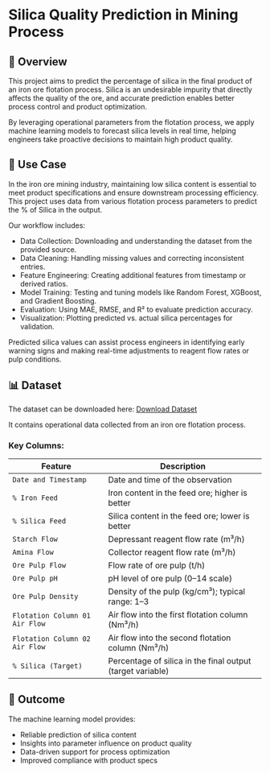 # Silica Quality Prediction in Mining Process
## 🧠 Overview
This project aims to predict the percentage of silica in the final product of an iron ore flotation process. Silica is an undesirable impurity that directly affects the quality of the ore, and accurate prediction enables better process control and product optimization.

By leveraging operational parameters from the flotation process, we apply machine learning models to forecast silica levels in real time, helping engineers take proactive decisions to maintain high product quality.

## 🚀 Use Case
In the iron ore mining industry, maintaining low silica content is essential to meet product specifications and ensure downstream processing efficiency. This project uses data from various flotation process parameters to predict the % of Silica in the output.

Our workflow includes:
- Data Collection: Downloading and understanding the dataset from the provided source.
- Data Cleaning: Handling missing values and correcting inconsistent entries.
- Feature Engineering: Creating additional features from timestamp or derived ratios.
- Model Training: Testing and tuning models like Random Forest, XGBoost, and Gradient Boosting.
- Evaluation: Using MAE, RMSE, and R² to evaluate prediction accuracy.
- Visualization: Plotting predicted vs. actual silica percentages for validation.

Predicted silica values can assist process engineers in identifying early warning signs and making real-time adjustments to reagent flow rates or pulp conditions.

## 📊 Dataset
The dataset can be downloaded here:
[Download Dataset](https://nawadarsana-my.sharepoint.com/:f:/g/personal/aminah_nurrahmawati_nawatech_co/EtNqRdjPzm5Dh8Rbjqjkur4BE21070n4UeGw43uHWpNokg?e=reBbBI)

It contains operational data collected from an iron ore flotation process.

### Key Columns:

| Feature                           | Description                                                   |
|-----------------------------------|---------------------------------------------------------------|
| `Date and Timestamp`              | Date and time of the observation                              |
| `% Iron Feed`                     | Iron content in the feed ore; higher is better                |
| `% Silica Feed`                   | Silica content in the feed ore; lower is better               |
| `Starch Flow`                     | Depressant reagent flow rate (m³/h)                           |
| `Amina Flow`                      | Collector reagent flow rate (m³/h)                            |
| `Ore Pulp Flow`                   | Flow rate of ore pulp (t/h)                                   |
| `Ore Pulp pH`                     | pH level of ore pulp (0–14 scale)                             |
| `Ore Pulp Density`                | Density of the pulp (kg/cm³); typical range: 1–3              |
| `Flotation Column 01 Air Flow`    | Air flow into the first flotation column (Nm³/h)              |
| `Flotation Column 02 Air Flow`    | Air flow into the second flotation column (Nm³/h)             |
| `% Silica (Target)`               | Percentage of silica in the final output (target variable)    |

## 🎯 Outcome
The machine learning model provides:
- Reliable prediction of silica content
- Insights into parameter influence on product quality
- Data-driven support for process optimization
- Improved compliance with product specs
